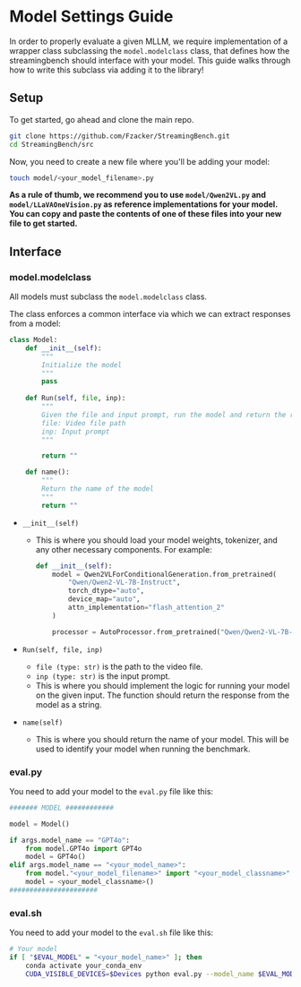# Model Settings Guide
In order to properly evaluate a given MLLM, we require implementation of a wrapper class subclassing the `model.modelclass` class, that defines how the streamingbench should interface with your model. This guide walks through how to write this subclass via adding it to the library!

## Setup

To get started, go ahead and clone the main repo.

```sh
git clone https://github.com/Fzacker/StreamingBench.git
cd StreamingBench/src
```

Now, you need to create a new file where you'll be adding your model:

```sh
touch model/<your_model_filename>.py
```

**As a rule of thumb, we recommend you to use `model/Qwen2VL.py` and `model/LLaVAOneVision.py` as reference implementations for your model. You can copy and paste the contents of one of these files into your new file to get started.**

## Interface

### model.modelclass

All models must subclass the `model.modelclass` class.

The class enforces a common interface via which we can extract responses from a model:

```python
class Model:
    def __init__(self):
        """
        Initialize the model
        """
        pass
    
    def Run(self, file, inp):
        """
        Given the file and input prompt, run the model and return the response
        file: Video file path
        inp: Input prompt
        """

        return ""

    def name():
        """
        Return the name of the model
        """
        return ""
```
- `__init__(self)`
  - This is where you should load your model weights, tokenizer, and any other necessary components. For example:
    ```python
    def __init__(self):
        model = Qwen2VLForConditionalGeneration.from_pretrained(
            "Qwen/Qwen2-VL-7B-Instruct", 
            torch_dtype="auto", 
            device_map="auto", 
            attn_implementation="flash_attention_2"
        )

        processor = AutoProcessor.from_pretrained("Qwen/Qwen2-VL-7B-Instruct")
    ```

- `Run(self, file, inp)`
  - `file (type: str)` is the path to the video file.
  - `inp (type: str)` is the input prompt.
  - This is where you should implement the logic for running your model on the given input. The function should return the response from the model as a string.

- `name(self)`
  - This is where you should return the name of your model. This will be used to identify your model when running the benchmark.
  
### eval.py
You need to add your model to the `eval.py` file like this:
```python
####### MODEL ############

model = Model()

if args.model_name == "GPT4o":
    from model.GPT4o import GPT4o
    model = GPT4o()
elif args.model_name == "<your_model_name>":
    from model."<your_model_filename>" import "<your_model_classname>"
    model = <your_model_classname>()
######################
```

### eval.sh
You need to add your model to the `eval.sh` file like this:
```sh
# Your model
if [ "$EVAL_MODEL" = "<your_model_name>" ]; then
    conda activate your_conda_env
    CUDA_VISIBLE_DEVICES=$Devices python eval.py --model_name $EVAL_MODEL --benchmark_name $BENCHMARK --data_file $DATA_FILE --output_file $OUTPUT_FILE
```

